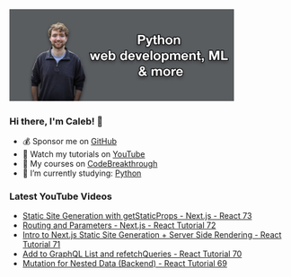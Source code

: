 <img src="github-cover-photo-my-face.jpg" width="400px" />

### Hi there, I'm Caleb! 🍛

- 💰 Sponsor me on [GitHub](https://github.com/sponsors/CalebCurry)
- 🎥 Watch my tutorials on [YouTube](https://www.youtube.com/calebthevideomaker2)
- 📗 My courses on [CodeBreakthrough](https://www.codebreakthrough.com)
- 🤔 I’m currently studying: [Python](https://www.youtube.com/watch?v=s3IvdkCq2_c&t=4254s)

### Latest YouTube Videos
<!-- YOUTUBE:START -->
- [Static Site Generation with getStaticProps - Next.js - React 73](https://www.youtube.com/watch?v=jTYp49jxgsA)
- [Routing and Parameters - Next.js - React Tutorial 72](https://www.youtube.com/watch?v=WSAWla66zrM)
- [Intro to Next.js Static Site Generation + Server Side Rendering - React Tutorial 71](https://www.youtube.com/watch?v=5kgCFvyk7VI)
- [Add to GraphQL List and refetchQueries - React Tutorial 70](https://www.youtube.com/watch?v=9bk1K9vy5Eg)
- [Mutation for Nested Data &lpar;Backend&rpar; - React Tutorial 69](https://www.youtube.com/watch?v=U9lqIkcl5t0)
<!-- YOUTUBE:END -->
